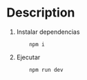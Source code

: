 # Description
1. Instalar dependencias
    ```
        npm i
    ```
2. Ejecutar
    ```
        npm run dev
    ```